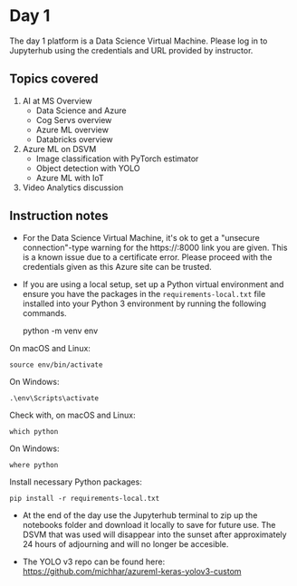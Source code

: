 # Day 1

The day 1 platform is a Data Science Virtual Machine.  Please log in to Jupyterhub using the credentials and URL provided by instructor.

Topics covered
---
1. AI at MS Overview
    - Data Science and Azure
    - Cog Servs overview
    - Azure ML overview
    - Databricks overview
2. Azure ML on DSVM
    - Image classification with PyTorch estimator
    - Object detection with YOLO 
    - Azure ML with IoT
3. Video Analytics discussion

Instruction notes
---

* For the Data Science Virtual Machine, it's ok to get a "unsecure connection"-type warning for the https://<vm name>:8000 link you are given.  This is a known issue due to a certificate error.  Please proceed with the credentials given as this Azure site can be trusted.

* If you are using a local setup, set up a Python virtual environment and ensure you have the packages in the `requirements-local.txt` file installed into your Python 3 environment by running the following commands.

    python -m venv env

On macOS and Linux:

    source env/bin/activate

On Windows:

    .\env\Scripts\activate
    
Check with, on macOS and Linux:

    which python

On Windows:

    where python

Install necessary Python packages:

    pip install -r requirements-local.txt


* At the end of the day use the Jupyterhub terminal to zip up the notebooks folder and download it locally to save for future use.  The DSVM that was used will disappear into the sunset after approximately 24 hours of adjourning and will no longer be accesible.

* The YOLO v3 repo can be found here:  https://github.com/michhar/azureml-keras-yolov3-custom



